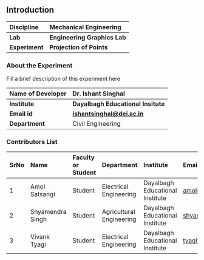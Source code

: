 ## Introduction


<b>Discipline | <b>Mechanical Engineering
:--|:--|
<b> Lab | <b> Engineering Graphics Lab
<b> Experiment|     <b> Projection of Points

### About the Experiment 

Fill a brief description of this experiment here

<b>Name of Developer | <b> Dr. Ishant Singhal
:--|:--|
<b> Institute | <b> Dayalbagh Educational Insitute
<b> Email id|     <b> ishantsinghal@dei.ac.in
<b> Department | Civil Engineering

### Contributors List

SrNo | Name | Faculty or Student | Department| Institute | Email id
:--|:--|:--|:--|:--|:--|
1 | Amol Satsangi | Student | Electrical Engineering | Dayalbagh Educational Institute | amolsatsangi02@gmail.com
2 | Shyamendra Singh | Student | Agricultural Engineering | Dayalbagh Educational Institute | shyamendra.me@gmail.com
3 | Vivank Tyagi | Student | Electrical Engineering | Dayalbagh Educational Institute | tyagivivank1@gmail.com
